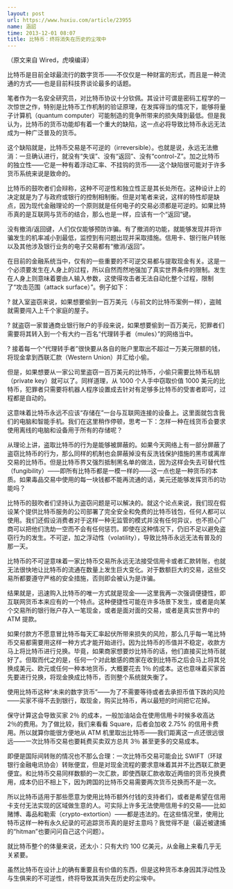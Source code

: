 ```yaml
---
layout: post
url: https://www.huxiu.com/article/23955
name: 涵詔
time: 2013-12-01 08:07
title: 比特币：终将消失在历史的尘埃中
---
```

（原文来自 Wired，虎嗅编译）

比特币是目前全球最流行的数字货币——不仅仅是一种财富的形式，而且是一种流通的方式——也是目前科技界谈论最多的话题。

笔者作为一名安全研究员，对比特币协议十分钦佩。其设计可谓是密码工程学的一次惊世之作，特别是比特币工作机制的验证原理，在发挥得当的情况下，能够将量子计算机（quantum computer）可能制造的竞争所带来的损失降到最低。但是我认为，比特币的货币功能却有着一个重大的缺陷，这一点必将导致比特币永远无法成为一种广泛普及的货币。

这个缺陷就是，比特币交易是不可逆的（irreversible）。也就是说，永远无法撤消：一旦确认进行，就没有“失误”、没有“返回”、没有“control-Z”。加之比特币的独立性——它是一种有着浮动汇率、不挂钩的货币——这个缺陷很可能对于许多货币系统来说是致命的。

比特币的鼓吹者们会辩称，这种不可逆性和独立性正是其长处所在。这种设计上的决定就是为了与政府或银行的控制相制衡。但是对笔者来说，这样的特性却是缺点，因为现代金融理论的一个原则就是任何电子的交易必须都是可逆的。如果比特币真的是互联网与货币的结合，那么也是一样，应该有一个“返回”键。

没有撤消/返回键，人们仅仅能够预防诈骗。有了撤消的功能，就能够发现并将诈骗发生的机率减小到最低，监控到有问题出现并采取措施。信用卡、银行账户转账以及其他涉及银行业务的电子交易都有“撤消/返回”。

在目前的金融系统当中，仅有的一些重要的不可逆交易都与提取现金有关。这是一个必须要发生在人身上的过程，所以自然而然地强加了真实世界条件的限制。发生在人身上则意味着要由人输入参数，这使得攻击者无法自动化整个过程，限制了“攻击范围（attack surface）”。例子如下：

? 就入室盗窃来说，如果想要偷到一百万美元（与前文的比特币案例一样），盗贼就需要闯入上千个家庭的屋子。

? 就盗窃一家普通商业银行账户的手段来说，如果想要偷到一百万美元，犯罪者们需要将其转入到一个有大约一百名“代理转手者（mules）”的网络当中。

? 接着每一个“代理转手者”很快要从各自的账户里取出不超过一万美元限额的钱，将现金拿到西联汇款（Western Union）并汇给小偷。

但是，如果想要从一家公司里盗窃一百万美元的比特币，小偷只需要比特币私钥（private key）就可以了。同样道理，从 1000 个人手中窃取价值 1000 美元的比特币，犯罪者只需要将机器人程序设置成去针对有足够多比特币的受害者即可，过程都是自动的。

这意味着比特币永远不应该“存储在”一台与互联网连接的设备上。这里面就包含我们的电脑和智能手机。我们在这里稍作停顿，思考一下：怎样一种在线货币会要求使用离线的电脑和设备用于所有的存储呢？

从理论上讲，盗取比特币的行为是能够被屏蔽的。如果今天网络上有一部分屏蔽了盗窃比特币的行为，那么同样的机制也会屏蔽掉没有反洗钱保护措施的黑市或离岸交易的比特币。但是比特币界又强烈抵制黑名单的做法，因为这样会失去可替代性（fungibility）——即所有比特币都是一模一样的——这一点也是一种货币的本质。如果毒品交易中使用的每一块钱都不能再流通的话，美元还能够发挥货币的功能吗？

比特币的鼓吹者们坚持认为盗窃问题是可以解决的。就这个论点来说，我们现在假设某个提供比特币服务的公司部署了完全安全和免费的比特币钱包，任何人都可以使用。我们还假设消费者对于这样一种无监管的模式并没有任何异议，也不担心厂商可以把他们洗劫一空而不会有任何惩罚。即使在这种情况下，仍旧不足以避免盗窃行为的发生。不可逆，加之浮动性（volatility），导致比特币永远无法有普及的那一天。

比特币的不可逆意味着一家比特币交易所永远无法接受信用卡或者汇款转账，也就无法很快地让比特币的流通在数量上发生巨大变化。对于数额巨大的交易，这些交易所都要遵守严格的安全措施，否则即会被认为是诈骗。

结果就是，迅速购入比特币的唯一方式就是现金——这里我再一次强调便捷性，即互联网货币本来应有的一个特点。这种便捷性可能在许多场景下发生，或者是向某个交易所的银行账户存入一笔现金，或者是面对面的交易，或者是真实世界中的 ATM 提款。

如果付款方不愿意冒比特币每天汇率起伏所带来损失的风险，那么几乎每一笔比特币交易都需要用这样一种方式才能开始进行。因为比特币的币值并不稳定，收款方马上将比特币进行兑换。毕竟，如果商家想要炒比特币的话，他们直接买比特币就好了。但取而代之的是，任何一个对此敏感的商家在收到比特币之后会马上将其兑换成美元、欧元或任何一种本地货币，大概要花去 1％ 的成本。这也意味着买家首先要进行兑换，将现金换成比特币，否则整个系统就失衡了。

使用比特币这种“未来的数字货币”——为了不需要等待或者去承担币值下跌的风险——买家不得不去到银行，取现金，购买比特币，再以最短的时间把它花掉。

保守计算这会导致买家 2％ 的成本，一般加油站会在使用信用卡时候多收高达 2％的费用。为了做比较，我们来看看 Square，后者会加收 2.75% 的信用卡费用。所以就算你能很方便地从 ATM 机里取出比特币——我们距离这一点还很远很远——一次比特币交易也要耗费买卖双方总共 3％ 甚至更多的交易成本。

即便是国际间转账的情况也不那么合理：一次比特币交易可能会比 SWIFT（环球银行金融电讯协会）转账便宜，但是对现金流程的要求意味着其并不比西联汇款更便宜。和比特币交易同样数额的一次汇款，即使西联汇款收取近两倍的货币兑换费用，成本仍旧不相上下，因为跨国的比特币交易需要两次货币兑换而不是一次。

所以比特币适用于那些愿意为使用比特币额外付钱的支持者们，或者是希望在信用卡支付无法实现的区域做生意的人。可实际上许多无法使用信用卡的交易——比如赌博、毒品和勒索（crypto-extortion）——都是违法的。在这些情况里，使用比特币这样一种有永久纪录的可追踪货币真的是好主意吗？我觉得不是（最近被逮捕的“hitman”也要问问自己这个问题）。

就比特币整个的体量来说，还太小：只有大约 100 亿美元，从金融上来看几乎无关紧要。

虽然比特币在设计上的确有重要且有价值的东西，但是这种货币本身因其浮动性及与生俱来的不可逆性，终将导致其消失在历史的尘埃中。

